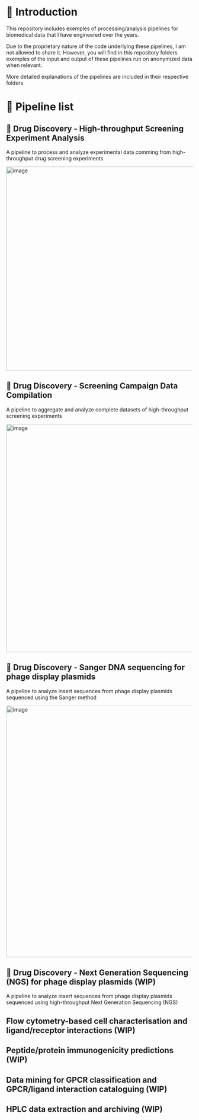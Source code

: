 
# :notebook_with_decorative_cover: Introduction

This repository includes exemples of processing/analysis pipelines for biomedical data that I have engineered over the years.

Due to the proprietary nature of the code underlying these pipelines, I am not allowed to share it. However, you will find in this repository folders exemples of the input and output of these pipelines run on anonymized data when relevant.

More detailed explanations of the pipelines are included in their respective folders

# :page_facing_up: Pipeline list
## :pill: Drug Discovery - High-throughput Screening Experiment Analysis
A pipeline to process and analyze experimental data comming from high-throughput drug screening experiments

<img width="2000" height="551" alt="image" src="https://github.com/user-attachments/assets/a65aea5c-bc06-4ab5-aa2e-e8ff0017a304" />

## :pill: Drug Discovery - Screening Campaign Data Compilation
A pipeline to aggregate and analyze complete datasets of high-throughput screening experiments

<img width="2000" height="616" alt="image" src="https://github.com/user-attachments/assets/d090020c-203f-4a7a-8a13-2650234a0514" />

## :pill: Drug Discovery - Sanger DNA sequencing for phage display plasmids
A pipeline to analyze insert sequences from phage display plasmids sequenced using the Sanger method

<img width="1724" height="680" alt="image" src="https://github.com/user-attachments/assets/7683c98c-284d-4cd4-959b-45dbe44e6dc8" />

## :pill: Drug Discovery - Next Generation Sequencing (NGS) for phage display plasmids (WIP)
A pipeline to analyze insert sequences from phage display plasmids sequenced using high-throughput Next Generation Sequencing (NGS)

## Flow cytometry-based cell characterisation and ligand/receptor interactions (WIP)
## Peptide/protein immunogenicity predictions (WIP)
## Data mining for GPCR classification and GPCR/ligand interaction cataloguing (WIP)
## HPLC data extraction and archiving (WIP)
